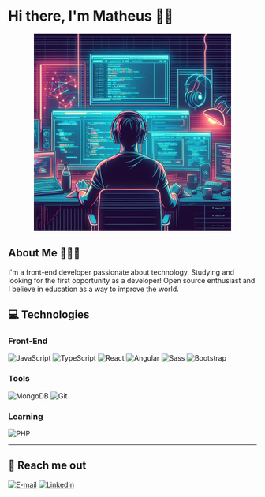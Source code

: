 # Hi there, I'm Matheus 👋🏻

<div align="center">
  <img  src="./assets/\_45f7291a-3dd6-40a4-a983-31e64d8f274f.jpg" width="400">
</div>

## About Me 👨🏻‍💻

I'm a front-end developer passionate about technology. Studying and looking for the first opportunity as a developer!
Open source enthusiast and I believe in education as a way to improve the world.

## 💻 Technologies

<h3>Front-End</h3>
 
![JavaScript](https://img.shields.io/badge/JavaScript-000?style=for-the-badge&logo=javascript&logoColor=F0DB4F)
![TypeScript](https://img.shields.io/badge/TypeScript-000?style=for-the-badge&logo=typescript&logoColor=0177C1)
![React](https://img.shields.io/badge/React-000?style=for-the-badge&logo=react&logoColor=61DBFB)
![Angular](https://img.shields.io/badge/Angular-000?style=for-the-badge&logo=angular&logoColor=FF0000)
![Sass](https://img.shields.io/badge/SASS-000?style=for-the-badge&logo=sass&logoColor=CD6799)
![Bootstrap](https://img.shields.io/badge/bootstrap-000?style=for-the-badge&logo=bootstrap&logoColor=553C7B)

<h3>Tools</h3>

![MongoDB](https://img.shields.io/badge/mongodb-000?style=for-the-badge&logo=mongodb&logoColor=4DB33D)
![Git](https://img.shields.io/badge/git-000?style=for-the-badge&logo=git&logoColor=F1502F)

<h3>Learning</h3>

![PHP](https://img.shields.io/badge/php-000?style=for-the-badge&logo=php&logoColor=6C78AF)

<hr>

## 💬 Reach me out

[![E-mail](https://img.shields.io/badge/-Email-000?style=for-the-badge&logo=microsoft-outlook&logoColor=E94D5F)](mailto:matheus7227@gmail.com)
[![LinkedIn](https://img.shields.io/badge/-LinkedIn-000?style=for-the-badge&logo=linkedin&logoColor=30A3DC)](https://www.linkedin.com/in/matheus-oliveira-monteiro-3a5b8925a/)
